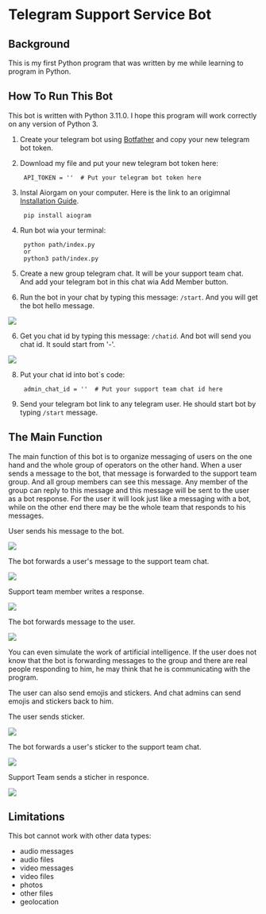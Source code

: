 # Telegram Support Service Bot #
## Background ##
This is my first Python program that was written by me while learning to program in Python.

## How To Run This Bot ##
This bot is written with Python 3.11.0. I hope this program will work correctly on any version of Python 3.

1. Create your telegram bot using [Botfather](https://t.me/BotFather) and copy your new telegram bot token.
2. Download my file and put your new telegram bot token here:

        API_TOKEN = ''  # Put your telegram bot token here

3. Instal Aiorgam on your computer. Here is the link to an origimnal [Installation Guide](https://docs.aiogram.dev/en/latest/install.html).

        pip install aiogram

5. Run bot wia your terminal:

        python path/index.py
        or
        python3 path/index.py
        
4. Create a new group telegram chat. It will be your support team chat. And add your telegram bot in this chat wia Add Member button.
5. Run the bot in your chat by typing this message: `/start`. And you will get the bot hello message.

![](https://drive.google.com/uc?export=download&id=1UTzM_98dCq4ckqxbuURSZqiHpZrITvAw)

6. Get you chat id by typing this message: `/chatid`. And bot will send you chat id. It sould start from '-'.

![](https://drive.google.com/uc?export=download&id=1nRexDfeDYLCBmGUg4tRHw2kmqZrFjJfb)

8. Put your chat id into bot`s code:

        admin_chat_id = ''  # Put your support team chat id here
        
8. Send your telegram bot link to any telegram user. He should start bot by typing `/start` message.

## The Main Function ##

The main function of this bot is to organize messaging of users on the one hand and the whole group of operators on the other hand. When a user sends a message to the bot, that message is forwarded to the support team group. And all group members can see this message. Any member of the group can reply to this message and this message will be sent to the user as a bot response. For the user it will look just like a messaging with a bot, while on the other end there may be the whole team that responds to his messages.

User sends his message to the bot.

![](https://drive.google.com/uc?export=download&id=1TDcL4T4g9CyPntxKYeaFIeLNMkyMtqSN)

The bot forwards a user's message to the support team chat.

![](https://drive.google.com/uc?export=download&id=1dJ64YniIZHSOBUk4l9lLXvSR5Sfx5BSw)

Support team member writes a response.

![](https://drive.google.com/uc?export=download&id=1u2ay8NWA9Ztg4wzpKKirtXO3nM1WYaHt)

The bot forwards message to the user.

![](https://drive.google.com/uc?export=download&id=1dJ3R-8ukCBdk6qM7o5zKFKha7DgKeO7z)

You can even simulate the work of artificial intelligence. If the user does not know that the bot is forwarding messages to the group and there are real people responding to him, he may think that he is communicating with the program.

The user can also send emojis and stickers. And chat admins can send emojis and stickers back to him.

The user sends sticker.

![](https://drive.google.com/uc?export=download&id=15r5mRvXModNw8adbrHu5RV5jKtkJx34n)

The bot forwards a user's sticker to the support team chat.

![](https://drive.google.com/uc?export=download&id=1AOn95h6ogF__cqrDrnQ91TcuYoLhin5L)

Support Team sends a sticher in responce.

![](https://drive.google.com/uc?export=download&id=1H1NJ_Z4Cd46HiQk0o7q3E22D2tkK8uon)

## Limitations ##

This bot cannot work with other data types:
- audio messages
- audio files
- video messages
- video files
- photos
- other files
- geolocation
